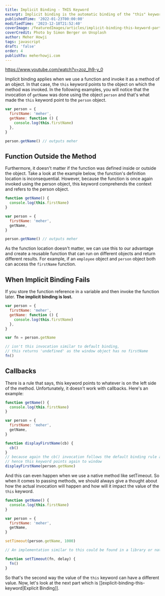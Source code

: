```yaml
---
title: Implicit Binding - THIS Keyword
excerpt: Implicit binding is the automatic binding of the "this" keyword to the object where a method is invoked, based on the calling context.
publishedTime: '2022-01-23T00:00:00'
modifiedTime: '2023-12-18T21:52:40'
coverImage: /featuredImages/articles/implicit-binding-this-keyword-part-3.jpg
coverCredit: Photo by Simon Berger on Unsplash
author: Meher Howji
tags: javascript
draft: 'false'
order: 4
publishTo: meherhowji.com
---
```


https://www.youtube.com/watch?v=zoz_Ih9-y_0

Implicit binding applies when we use a function and invoke it as a method of an object. In that
case, the `this` keyword points to the object on which the method was invoked. In the following
examples, you will notice that the invocation of `getName` was done using the object `person` and
that's what made the `this` keyword point to the `person` object.

```js
var person = {
  firstName: 'meher',
  getName: function () {
    console.log(this.firstName)
  },
}

person.getName() // outputs meher
```

## Function Outside the Method

Furthermore, it doesn't matter if the function was defined inside or outside the object. Take a look
at the example below, the function's definition location is inconsequential. However, because the
function is once again invoked using the person object, this keyword comprehends the context and
refers to the person object.

```js
function getName() {
  console.log(this.firstName)
}

var person = {
  firstName: 'meher',
  getName,
}

person.getName() // outputs meher
```

As the function location doesn't matter, we can use this to our advantage and create a reusable
function that can run on different objects and return different results. For example, if an `employee`
object and `person` object both can access the `firstName` function.

## When Implicit Binding Fails

If you store the function reference in a variable and then invoke the function later. **The implicit
binding is lost.**

```js
var person = {
  firstName: 'meher',
  getName: function () {
    console.log(this.firstName)
  },
}

var fn = person.getName

// isn't this invocation similar to default binding,
// this returns 'undefined' as the window object has no firstName
fn()
```

## Callbacks

There is a rule that says, this keyword points to whatever is on the left side of the method. Unfortunately, it doesn't work with callbacks. Here's an example:

```js
function getName() {
  console.log(this.firstName)
}

var person = {
  firstName: 'meher',
  getName,
}

function displayFirstName(cb) {
  cb()
}
// because again the cb() invocation follows the default binding rule and
// hence this keyword points again to window
displayFirstName(person.getName)
```

And this can even happen when we use a native method like setTimeout. So when it comes to passing methods, we should always give a thought about how the actual invocation will happen and how will it impact the value of the `this` keyword.

```js
function getName() {
  console.log(this.firstName)
}

var person = {
  firstName: 'meher',
  getName,
}

setTimeout(person.getName, 1000)

// An implementation similar to this could be found in a library or native API:

function setTimeout(fn, delay) {
  fn()
}
```

So that's the second way the value of the `this` keyword can have a different value. Now, let's look at the
next part which is [[explicit-binding-this-keyword|Explicit Binding]].
